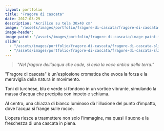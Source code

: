 ```yaml
---
layout: portfolio
title: "Fragore di cascata"
date: 2017-03-29
description: "Acrilico su tela 30x40 cm"
image: "/assets/images/portfolio/fragore-di-cascata/fragore-di-cascata-v1.jpg"
image-header:
image-paint: "/assets/images/portfolio/fragore-di-cascata/image-paint-fragore-di-cascata-v1.jpg"
slider:
  - "/assets/images/portfolio/fragore-di-cascata/fragore-di-cascata-slide-1.jpg"
  - "/assets/images/portfolio/fragore-di-cascata/fragore-di-cascata-slide-2.jpg"
---
```


> *"Nel fragore dell’acqua che cade, si cela la voce antica della terra."*

"Fragore di cascata" è un'esplosione cromatica che evoca la forza e la meraviglia della natura in movimento. 

Toni di turchese, blu e verde si fondono in un vortice vibrante, simulando la massa d’acqua che precipita con impeto e schiuma. 

Al centro, una chiazza di bianco luminoso dà l’illusione del punto d’impatto, dove l’acqua si frange sulle rocce. 

L’opera riesce a trasmettere non solo l'immagine, ma quasi il suono e la freschezza di una cascata in piena.
